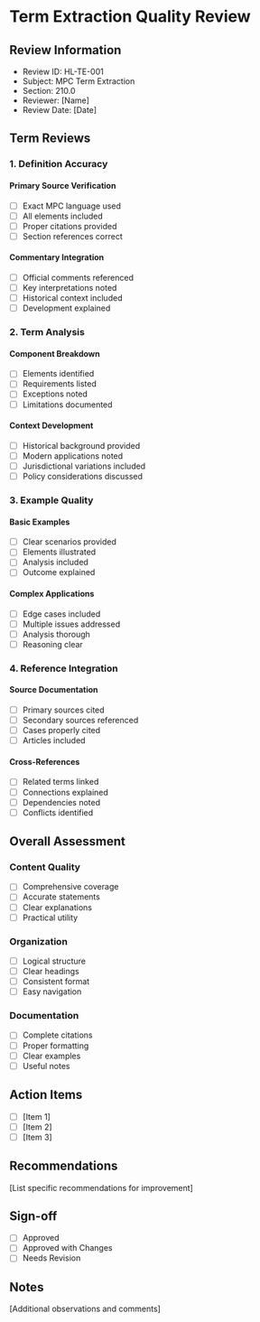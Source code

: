 # Term Extraction Quality Review

## Review Information
- Review ID: HL-TE-001
- Subject: MPC Term Extraction
- Section: 210.0
- Reviewer: [Name]
- Review Date: [Date]

## Term Reviews

### 1. Definition Accuracy
#### Primary Source Verification
- [ ] Exact MPC language used
- [ ] All elements included
- [ ] Proper citations provided
- [ ] Section references correct

#### Commentary Integration
- [ ] Official comments referenced
- [ ] Key interpretations noted
- [ ] Historical context included
- [ ] Development explained

### 2. Term Analysis
#### Component Breakdown
- [ ] Elements identified
- [ ] Requirements listed
- [ ] Exceptions noted
- [ ] Limitations documented

#### Context Development
- [ ] Historical background provided
- [ ] Modern applications noted
- [ ] Jurisdictional variations included
- [ ] Policy considerations discussed

### 3. Example Quality
#### Basic Examples
- [ ] Clear scenarios provided
- [ ] Elements illustrated
- [ ] Analysis included
- [ ] Outcome explained

#### Complex Applications
- [ ] Edge cases included
- [ ] Multiple issues addressed
- [ ] Analysis thorough
- [ ] Reasoning clear

### 4. Reference Integration
#### Source Documentation
- [ ] Primary sources cited
- [ ] Secondary sources referenced
- [ ] Cases properly cited
- [ ] Articles included

#### Cross-References
- [ ] Related terms linked
- [ ] Connections explained
- [ ] Dependencies noted
- [ ] Conflicts identified

## Overall Assessment

### Content Quality
- [ ] Comprehensive coverage
- [ ] Accurate statements
- [ ] Clear explanations
- [ ] Practical utility

### Organization
- [ ] Logical structure
- [ ] Clear headings
- [ ] Consistent format
- [ ] Easy navigation

### Documentation
- [ ] Complete citations
- [ ] Proper formatting
- [ ] Clear examples
- [ ] Useful notes

## Action Items
- [ ] [Item 1]
- [ ] [Item 2]
- [ ] [Item 3]

## Recommendations
[List specific recommendations for improvement]

## Sign-off
- [ ] Approved
- [ ] Approved with Changes
- [ ] Needs Revision

## Notes
[Additional observations and comments] 